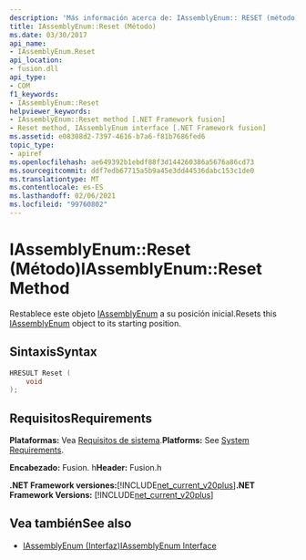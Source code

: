 ```yaml
---
description: 'Más información acerca de: IAssemblyEnum:: RESET (método)'
title: IAssemblyEnum::Reset (Método)
ms.date: 03/30/2017
api_name:
- IAssemblyEnum.Reset
api_location:
- fusion.dll
api_type:
- COM
f1_keywords:
- IAssemblyEnum::Reset
helpviewer_keywords:
- IAssemblyEnum::Reset method [.NET Framework fusion]
- Reset method, IAssemblyEnum interface [.NET Framework fusion]
ms.assetid: e08308d2-7397-4616-b7a6-f81b7686fed6
topic_type:
- apiref
ms.openlocfilehash: ae649392b1ebdf88f3d144260386a5676a86cd73
ms.sourcegitcommit: ddf7edb67715a5b9a45e3dd44536dabc153c1de0
ms.translationtype: MT
ms.contentlocale: es-ES
ms.lasthandoff: 02/06/2021
ms.locfileid: "99760802"
---
```

# <a name="iassemblyenumreset-method"></a><span data-ttu-id="5263c-103">IAssemblyEnum::Reset (Método)</span><span class="sxs-lookup"><span data-stu-id="5263c-103">IAssemblyEnum::Reset Method</span></span>

<span data-ttu-id="5263c-104">Restablece este objeto [IAssemblyEnum](iassemblyenum-interface.md) a su posición inicial.</span><span class="sxs-lookup"><span data-stu-id="5263c-104">Resets this [IAssemblyEnum](iassemblyenum-interface.md) object to its starting position.</span></span>  
  
## <a name="syntax"></a><span data-ttu-id="5263c-105">Sintaxis</span><span class="sxs-lookup"><span data-stu-id="5263c-105">Syntax</span></span>  
  
```cpp  
HRESULT Reset (  
    void  
);  
```  
  
## <a name="requirements"></a><span data-ttu-id="5263c-106">Requisitos</span><span class="sxs-lookup"><span data-stu-id="5263c-106">Requirements</span></span>  

 <span data-ttu-id="5263c-107">**Plataformas:** Vea [Requisitos de sistema](../../get-started/system-requirements.md).</span><span class="sxs-lookup"><span data-stu-id="5263c-107">**Platforms:** See [System Requirements](../../get-started/system-requirements.md).</span></span>  
  
 <span data-ttu-id="5263c-108">**Encabezado:** Fusion. h</span><span class="sxs-lookup"><span data-stu-id="5263c-108">**Header:** Fusion.h</span></span>  
  
 <span data-ttu-id="5263c-109">**.NET Framework versiones:**[!INCLUDE[net_current_v20plus](../../../../includes/net-current-v20plus-md.md)]</span><span class="sxs-lookup"><span data-stu-id="5263c-109">**.NET Framework Versions:** [!INCLUDE[net_current_v20plus](../../../../includes/net-current-v20plus-md.md)]</span></span>  
  
## <a name="see-also"></a><span data-ttu-id="5263c-110">Vea también</span><span class="sxs-lookup"><span data-stu-id="5263c-110">See also</span></span>

- [<span data-ttu-id="5263c-111">IAssemblyEnum (Interfaz)</span><span class="sxs-lookup"><span data-stu-id="5263c-111">IAssemblyEnum Interface</span></span>](iassemblyenum-interface.md)
